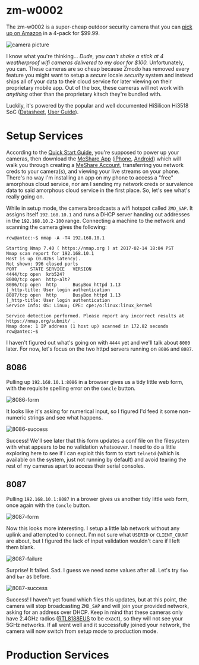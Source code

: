 # zm-w0002

The zm-w0002 is a super-cheap outdoor security camera that you can [pick up on Amazon](http://amzn.to/2kwasCJ) in a 4-pack for $99.99.

![camera picture](https://images-na.ssl-images-amazon.com/images/I/71ecZB-nobL._SL300_.jpg)

I know what you're thinking... *Dude, you can't shake a stick at 4 weatherproof wifi cameras delivered to my door for $100.*  Unfortunately, you can.  These cameras are so cheap because Zmodo has removed every feature you might want to setup a *secure* locale *security* system and instead ships all of your data to their cloud service for later viewing on their proprietary mobile app.  Out of the box, these cameras will not work with *anything* other than the proprietary kitsch they're bundled with.

Luckily, it's powered by the popular and well documented HiSilicon Hi3518 SoC ([Datasheet](https://github.com/cilynx/zm-w0002/files/782566/Hi3518-Datasheet.pdf), [User Guide](https://github.com/cilynx/zm-w0002/files/782568/Hi3518-UserGuide.pdf)).

# Setup Services

According to the [Quick Start Guide](http://support.zmodo.com/assets/media/quick_user_guide_en/ZM-W0002-4_quick_guide.pdf), you're supposed to power up your cameras, then download the [MeShare App](http://surveillance.zmodo.com/meshare-app) ([iPhone](https://itunes.apple.com/us/app/meshare/id977910819?mt=8), [Android](https://play.google.com/store/apps/details?id=com.meshare&hl=en)) which will walk you through creating a [MeShare Account](https://user.meshare.com/user/login), transferring you network creds to your camera(s), and viewing your live streams on your phone.  There's no way I'm installing an app on my phone to access a "free" amorphous cloud service, nor am I sending my network creds or survalence data to said amorphous cloud service in the first place.  So, let's see what's really going on.

While in setup mode, the camera broadcasts a wifi hotspot called `ZMD_SAP`.  It assigns itself `192.168.10.1` and runs a DHCP server handing out addresses in the `192.168.10.2-100` range.  Connecting a machine to the network and scanning the camera gives the following:

```
rcw@antec:~$ nmap -A -T4 192.168.10.1

Starting Nmap 7.40 ( https://nmap.org ) at 2017-02-14 18:04 PST
Nmap scan report for 192.168.10.1
Host is up (0.026s latency).
Not shown: 996 closed ports
PORT     STATE SERVICE   VERSION
4444/tcp open  krb524?
8000/tcp open  http-alt?
8086/tcp open  http      BusyBox httpd 1.13
|_http-title: User login authentication
8087/tcp open  http      BusyBox httpd 1.13
|_http-title: User login authentication
Service Info: OS: Linux; CPE: cpe:/o:linux:linux_kernel

Service detection performed. Please report any incorrect results at https://nmap.org/submit/ .
Nmap done: 1 IP address (1 host up) scanned in 172.82 seconds
rcw@antec:~$ 
```

I haven't figured out what's going on with `4444` yet and we'll talk about `8000` later.  For now, let's focus on the two httpd servers running on `8086` and `8087`.

## 8086

Pulling up `192.168.10.1:8086` in a browser gives us a tidy little web form, with the requisite spelling error on the `Concle` button. 

![8086-form](https://cloud.githubusercontent.com/assets/6083980/23090803/8b6df1c2-f55b-11e6-867a-9fa671c7daf8.png)

It looks like it's asking for numerical input, so I figured I'd feed it some non-numeric strings and see what happens.

![8086-success](https://cloud.githubusercontent.com/assets/6083980/23090804/8b6f1994-f55b-11e6-90cd-22f03a431325.png)

Success!  We'll see later that this form updates a conf file on the filesystem with what appears to be no validation whatsoever.  I need to do a little exploring here to see if I can exploit this form to start `telnetd` (which is available on the system, just not running by default) and avoid tearing the rest of my cameras apart to access their serial consoles.

## 8087

Pulling `192.168.10.1:8087` in a brower gives us another tidy little web form, once again with the `Concle` button.

![8087-form](https://cloud.githubusercontent.com/assets/6083980/23090806/8b70befc-f55b-11e6-8df5-25a59d7ee49a.png)

Now this looks more interesting.  I setup a little lab network without any uplink and attempted to connect.  I'm not sure what `USERID` or `CLIENT_COUNT` are about, but I figured the lack of input validation wouldn't care if I left them blank.

![8087-failure](https://cloud.githubusercontent.com/assets/6083980/23090807/8b72ad66-f55b-11e6-92b9-8290448dc9fc.png)

Surprise! It failed.  Sad.  I guess we need some values after all.  Let's try `foo` and `bar` as before.

![8087-success](https://cloud.githubusercontent.com/assets/6083980/23090805/8b70292e-f55b-11e6-939d-ad292d2a04dd.png)

Success!  I haven't yet found which files this updates, but at this point, the camera will stop broadcasting `ZMD_SAP` and will join your provided network, asking for an address over DHCP.  Keep in mind that these cameras only have 2.4GHz radios ([RTL8188EUS](http://www.realtek.com/search/default.aspx?keyword=rtl8188) to be exact), so they will not see your 5GHz networks.  If all went well and it successfully joined your network, the camera will now switch from setup mode to production mode.

# Production Services
